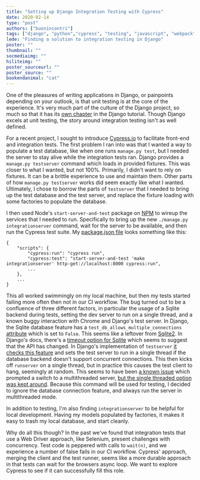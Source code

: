 ```yaml
---
title: "Setting up Django Integration Testing with Cypress"
date: 2020-02-14
type: "post"
authors: ["buonincontri"]
tags: ["django", "python","cypress", "testing", "javascript", "webpack"]
lede: "Finding a solution to integration testing in Django"
poster: ""
thumbnail: ""
socmediaimg: ""
hiliteimg: ""
poster_sourceurl: ""
poster_source: ""
bookendanimal: "cat"
---
```

One of the pleasures of writing applications in Django, or painpoints depending
on your outlook, is that unit testing is at the core of the experience. It's
very much part of the culture of the Django project, so much so that it has its
[own chapter](https://docs.djangoproject.com/en/3.0/intro/tutorial05/) in the
Django tutorial. Though Django excels at unit testing, the story around
integration testing isn't as well defined.

For a recent project, I sought to introduce [Cypress.io](https://cypress.io) to
facilitate front-end and integration tests. The first problem I ran into was
that I wanted a way to populate a test database, like when one runs `manage.py
test`, but I needed the server to stay alive while the integration tests ran.
Django provides a `manage.py testserver` command which loads in provided
fixtures. This was closer to what I wanted, but not 100%. Primarily, I didn't
want to rely on fixtures. It can be a brittle experience to use and maintain
them. Other parts of how `manage.py testserver` works did seem exactly like
what I wanted. Ultimately, I chose to borrow the parts of `testserver` that I
needed to bring up the test database and the test server, and replace the
fixture loading with some factories to populate the database.

I then used Node's `start-server-and-test` package on
[NPM](https://www.npmjs.com/package/start-server-and-test) to wireup the
services that I needed to run. Specifically to bring up the new `./manage.py
integrationserver` command, wait for the server to be available, and then run
the Cypress test suite. My [package.json file](https://github.com/ccnmtl/locustempus/blob/f1374543a66a36ad96d9ac86dcaa6f782817efce/package.json#L11)
looks something like this:
```
{
    "scripts": {
        "cypress:run": "cypress run",
        "cypress:test": "start-server-and-test 'make integrationserver' http-get://localhost:8000 cypress:run",
        ...
    },
    ...
}
```

This all worked swimmingly on my local machine, but then my tests started
failing more often then not in our CI workflow. The bug turned out to be a
confluence of three different factors, in particular the usage of a Sqlite
backend during tests, setting the dev server to run on a single thread, and a
known buggy interaction with Chrome and Django's test server. In Django, the
Sqlite database feature has a `test_db_allows_multiple_connections`
[attribute](https://github.com/django/django/blob/3.0/django/db/backends/sqlite3/features.py#L11)
which is set to `False`. This seems like a leftover from
[Sqlite2](https://www.sqlite.org/lockingv3.html). In Django's docs, there's a
[timeout option for Sqlite](https://docs.djangoproject.com/en/3.0/ref/databases/#database-is-locked-errors)
which seems to suggest that the API has changed. In Django's implementation of
`testserver` [it checks this feature](https://github.com/django/django/blob/3.0/django/core/management/commands/testserver.py#L46)
and sets the test server to run in a single thread if the database backend
doesn't support concurrent connections. This then kicks off `runserver` on a
single thread, but in practice this causes the test client to hang, seemingly
at random. This seems to have been [a known issue](https://code.djangoproject.com/ticket/16099)
which prompted a switch to a multithreaded server, 
[but the single threaded option was kept around](https://github.com/django/django/commit/ce165f7bbf0c481a20db6b4b9f764b8bb89348ba#diff-f6d1c75ec606389da5af6558bf57f171).
Because this command will be used for testing, I decided to ignore the database
connection feature, and always run the server in multithreaded mode.

In addition to testing, I'm also finding `integrationserver` to be helpful for
local development. Having my models populated by factories, it makes it easy to
trash my local database, and start cleanly.

Why do all this though? In the past we've found that integration tests that use
a Web Driver approach, like Selenium, present challenges with concurrency. Test
code is peppered with calls to `wait(n)`, and we experience a number of false
fails in our CI workflow. Cypress' approach, merging the client and the test
runner, seems like a more durable approach in that tests can wait for the
browsers async loop. We want to explore Cypress to see if it can successfully
fill this role.
